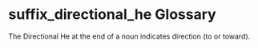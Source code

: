 # suffix_directional_he Glossary
The Directional He at the end of a noun indicates direction (to or toward).